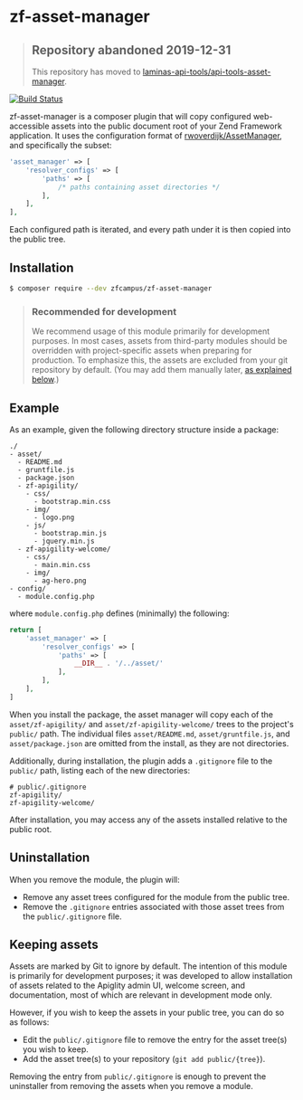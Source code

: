 # zf-asset-manager

> ## Repository abandoned 2019-12-31
>
> This repository has moved to [laminas-api-tools/api-tools-asset-manager](https://github.com/laminas-api-tools/api-tools-asset-manager).

[![Build Status](https://travis-ci.org/zfcampus/zf-asset-manager.png)](https://travis-ci.org/zfcampus/zf-asset-manager)

zf-asset-manager is a composer plugin that will copy configured web-accessible
assets into the public document root of your Zend Framework application. It uses
the configuration format of [rwoverdijk/AssetManager](https://github.com/rwoverdijk/AssetManager),
and specifically the subset:

```php
'asset_manager' => [
    'resolver_configs' => [
        'paths' => [
            /* paths containing asset directories */
        ],
    ],
],
```

Each configured path is iterated, and every path under it is then copied into
the public tree.

## Installation

```bash
$ composer require --dev zfcampus/zf-asset-manager
```

> ### Recommended for development
>
> We recommend usage of this module primarily for development purposes. In most
> cases, assets from third-party modules should be overridden with
> project-specific assets when preparing for production. To emphasize this, the
> assets are excluded from your git repository by default. (You may add them
> manually later, [as explained below](#keeping-assets).)

## Example

As an example, given the following directory structure inside a package:

```text
./
- asset/
  - README.md
  - gruntfile.js
  - package.json
  - zf-apigility/
    - css/
      - bootstrap.min.css
    - img/
      - logo.png
    - js/
      - bootstrap.min.js
      - jquery.min.js
  - zf-apigility-welcome/
    - css/
      - main.min.css
    - img/
      - ag-hero.png
- config/
  - module.config.php
```

where `module.config.php` defines (minimally) the following:

```php
return [
    'asset_manager' => [
        'resolver_configs' => [
            'paths' => [
                __DIR__ . '/../asset/'
            ],
        ],
    ],
]
```

When you install the package, the asset manager will copy each of the
`asset/zf-apigility/` and `asset/zf-apigility-welcome/` trees to the project's
`public/` path. The individual files `asset/README.md`, `asset/gruntfile.js`, and
`asset/package.json` are omitted from the install, as they are not directories.

Additionally, during installation, the plugin adds a `.gitignore` file to the
`public/` path, listing each of the new directories:

```text
# public/.gitignore
zf-apigility/
zf-apigility-welcome/
```

After installation, you may access any of the assets installed relative to the
public root.

## Uninstallation

When you remove the module, the plugin will:

- Remove any asset trees configured for the module from the public tree.
- Remove the `.gitignore` entries associated with those asset trees from the
  `public/.gitignore` file.

## Keeping assets

Assets are marked by Git to ignore by default. The intention of this module is
primarily for development purposes; it was developed to allow installation of
assets related to the Apiglity admin UI, welcome screen, and documentation, most
of which are relevant in development mode only.

However, if you wish to keep the assets in your public tree, you can do so as
follows:

- Edit the `public/.gitignore` file to remove the entry for the asset tree(s)
  you wish to keep.
- Add the asset tree(s) to your repository (`git add public/{tree}`).

Removing the entry from `public/.gitignore` is enough to prevent the uninstaller
from removing the assets when you remove a module.
